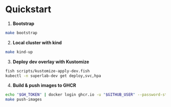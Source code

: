 # Quickstart

1) **Bootstrap**
```bash
make bootstrap
```

2) **Local cluster with kind**
```bash
make kind-up
```

3) **Deploy dev overlay with Kustomize**
```bash
fish scripts/kustomize-apply-dev.fish
kubectl -n superlab-dev get deploy,svc,hpa
```

4) **Build & push images to GHCR**
```bash
echo "$GH_TOKEN" | docker login ghcr.io -u "$GITHUB_USER" --password-stdin
make push-images
```
